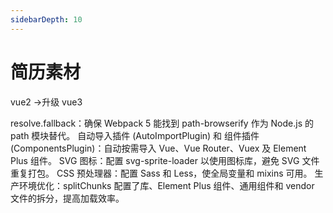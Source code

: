 ```yaml
---
sidebarDepth: 10
---
```


# 简历素材 



vue2 ->升级 vue3

resolve.fallback：确保 Webpack 5 能找到 path-browserify 作为 Node.js 的 path 模块替代。
自动导入插件 (AutoImportPlugin) 和 组件插件 (ComponentsPlugin)：自动按需导入 Vue、Vue Router、Vuex 及 Element Plus 组件。
SVG 图标：配置 svg-sprite-loader 以使用图标库，避免 SVG 文件重复打包。
CSS 预处理器：配置 Sass 和 Less，使全局变量和 mixins 可用。
生产环境优化：splitChunks 配置了库、Element Plus 组件、通用组件和 vendor 文件的拆分，提高加载效率。